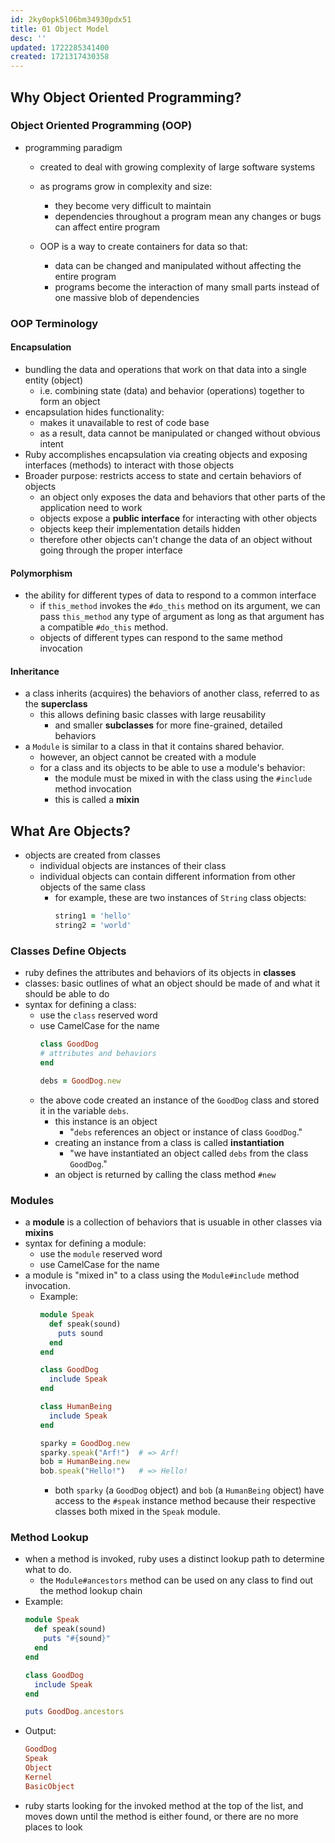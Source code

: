 ```yaml
---
id: 2ky0opk5l06bm34930pdx51
title: 01 Object Model
desc: ''
updated: 1722285341400
created: 1721317430358
---
```

## Why Object Oriented Programming?
### Object Oriented Programming (OOP)
- programming paradigm
  - created to deal with growing complexity of large software systems
  - as programs grow in complexity and size:
    - they become very difficult to maintain
    - dependencies throughout a program mean any changes or bugs can affect entire program

  - OOP is a way to create containers for data so that:
    - data can be changed and manipulated without affecting the entire program
    - programs become the interaction of many small parts
  instead of one massive blob of dependencies
### OOP Terminology
#### Encapsulation
- bundling the data and operations that work on that data into a single entity (object)
  - i.e. combining state (data) and behavior (operations) together to form an object
- encapsulation hides functionality:
  - makes it unavailable to rest of code base
  - as a result, data cannot be manipulated or changed without obvious intent
- Ruby accomplishes encapsulation via creating objects and exposing interfaces (methods) to interact with those objects
- Broader purpose: restricts access to state and certain behaviors of objects
  - an object only exposes the data and behaviors that other parts of the application need to work
  - objects expose a **public interface** for interacting with other objects
  - objects keep their implementation details hidden
  - therefore other objects can't change the data of an object without going through the proper interface
#### Polymorphism
- the ability for different types of data to respond to a common interface
  - if `this_method` invokes the `#do_this` method on its argument, we can pass `this_method` any type of argument as long as that argument has a compatible `#do_this` method.
  - objects of different types can respond to the same method invocation
#### Inheritance
- a class inherits (acquires) the behaviors of another class, referred to as the **superclass**
  - this allows defining basic classes with large reusability
    - and smaller **subclasses** for more fine-grained, detailed behaviors
- a `Module` is similar to a class in that it contains shared behavior.
  - however, an object cannot be created with a module
  - for a class and its objects to be able to use a module's behavior:
    - the module must be mixed in with the class using the `#include` method invocation
    - this is called a **mixin**
## What Are Objects?
- objects are created from classes
  - individual objects are instances of their class
  - individual objects can contain different information from other objects of the same class
    - for example, these are two instances of `String` class objects:
      ```ruby
      string1 = 'hello'
      string2 = 'world'
      ```
### Classes Define Objects
- ruby defines the attributes and behaviors of its objects in **classes**
- classes: basic outlines of what an object should be made of and what it should be able to do
- syntax for defining a class:
  - use the `class` reserved word
  - use CamelCase for the name
      ```ruby
    class GoodDog
      # attributes and behaviors
    end

    debs = GoodDog.new
    ```
  - the above code created an instance of the `GoodDog` class and stored it in the variable `debs`.
    - this instance is an object
      - "`debs` references an object or instance of class `GoodDog`."
    - creating an instance from a class is called **instantiation**
      - "we have instantiated an object called `debs` from the class `GoodDog`."
    - an object is returned by calling the class method `#new`
### Modules
- a **module** is a collection of behaviors that is usuable in other classes via **mixins**
- syntax for defining a module:
  - use the `module` reserved word
  - use CamelCase for the name
- a module is "mixed in" to a class using the `Module#include` method invocation.
  - Example:
    ```ruby
    module Speak
      def speak(sound)
        puts sound
      end
    end

    class GoodDog
      include Speak
    end

    class HumanBeing
      include Speak
    end

    sparky = GoodDog.new
    sparky.speak("Arf!")  # => Arf!
    bob = HumanBeing.new
    bob.speak("Hello!")   # => Hello!
    ```
    - both `sparky` (a `GoodDog` object) and `bob` (a `HumanBeing` object) have access to the `#speak` instance method because their respective classes both mixed in the `Speak` module.
### Method Lookup
- when a method is invoked, ruby uses a distinct lookup path to determine what to do.
  - the `Module#ancestors` method can be used on any class to find out the method lookup chain
- Example:
    ```ruby
    module Speak
      def speak(sound)
        puts "#{sound}"
      end
    end

    class GoodDog
      include Speak
    end

    puts GoodDog.ancestors
    ```
- Output:
    ```ruby
    GoodDog
    Speak
    Object
    Kernel
    BasicObject
    ```
- ruby starts looking for the invoked method at the top of the list, and moves down until the method is either found, or there are no more places to look